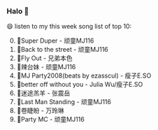 

### Halo 👋

😄 listen to my this week song list of top 10:

0. 🌈Super Duper - 顽童MJ116
1. 🌈Back to the street - 顽童MJ116
2. 🌈Fly Out - 兄弟本色
3. 🌈辣台妹 - 顽童MJ116
4. 🌈MJ Party2008(beats by ezasscul) - 瘦子E.SO
5. 🌈better off without you - Julia Wu/瘦子E.SO
6. 🌈迷途羔羊 - 张震岳
7. 🌈Last Man Standing - 顽童MJ116
8. 🌈卷睫盼 - 万玲琳
9. 🌈Party MC - 顽童MJ116

